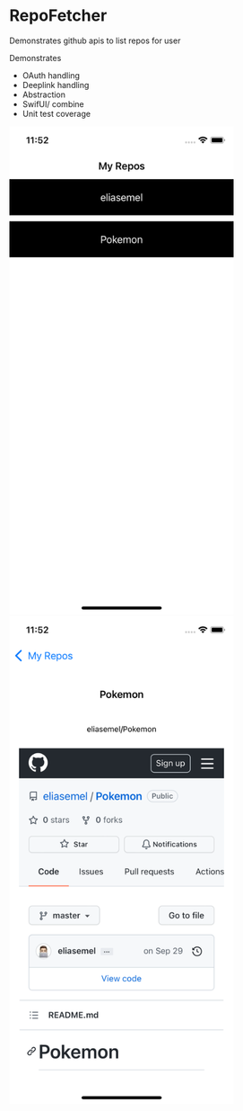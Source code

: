 # RepoFetcher
Demonstrates github apis to list repos for user

Demonstrates 

- OAuth handling 
- Deeplink handling 
- Abstraction
- SwifUI/ combine 
- Unit test coverage


<p float="left">
<img src="screenshots/landing.png?raw=true " width="400" >
<img src="screenshots/details.png?raw=true " width="400">
</p>
